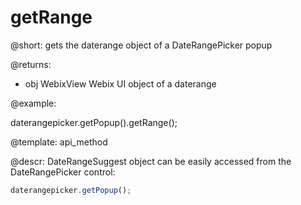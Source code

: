 getRange
=============
 

@short: gets the daterange object of a DateRangePicker popup
	
@returns: 
- obj       WebixView       Webix UI object of a daterange

@example:

daterangepicker.getPopup().getRange();


@template:	api_method

@descr:
DateRangeSuggest object can be easily accessed from the DateRangePicker control:

~~~js
daterangepicker.getPopup();
~~~